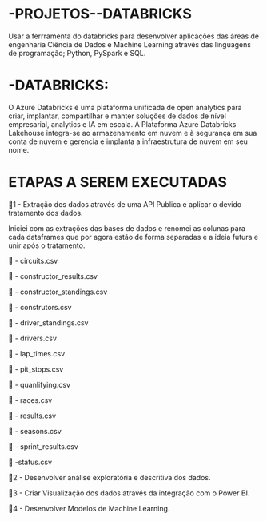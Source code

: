 # -PROJETOS--DATABRICKS
Usar a ferrramenta do databricks para desenvolver aplicações das áreas de engenharia Ciência de Dados e Machine Learning através das linguagens de programação; Python, PySpark e SQL.

# -DATABRICKS: 
O Azure Databricks é uma plataforma unificada de open analytics para criar, implantar, compartilhar e manter soluções de dados de nível empresarial, analytics e IA em escala. A Plataforma Azure Databricks Lakehouse integra-se ao armazenamento em nuvem e à segurança em sua conta de nuvem e gerencia e implanta a infraestrutura de nuvem em seu nome.


# ETAPAS A SEREM EXECUTADAS

🎯1 - Extração dos dados através de uma API Publica e aplicar o devido tratamento dos dados.



Iniciei com as extrações das bases de dados e renomei as colunas para cada dataframes que por agora estão de forma separadas e a ideia futura e unir após o tratamento.


🎲 - circuits.csv


🎲 - constructor_results.csv


🎲 - constructor_standings.csv


🎲 - construtors.csv


🎲 - driver_standings.csv


🎲 - drivers.csv


🎲 - lap_times.csv


🎲 - pit_stops.csv


🎲 - quanlifying.csv


🎲 - races.csv


🎲 - results.csv


🎲 - seasons.csv


🎲 - sprint_results.csv


🎲 -status.csv


🎯2 - Desenvolver análise exploratória e descritiva dos dados.
 
🎯3 - Criar Visualização dos dados através da integração com o Power BI.

🎯4 - Desenvolver Modelos de Machine Learning.

